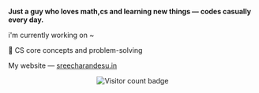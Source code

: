 

**Just a guy who loves math,cs and learning new things — codes casually every day.**

i'm currently working on \~

🌱 CS core concepts and problem-solving

My website — [sreecharandesu.in](https://sreecharandesu.in)

<p align="center">
  <img src="https://visitor-badge.laobi.icu/badge?page_id=sreecharan-desu.sreecharan-desu" alt="Visitor count badge" />
</p>


